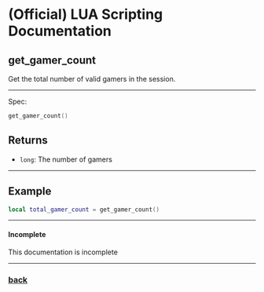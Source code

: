 
# (Official) LUA Scripting Documentation

## get_gamer_count

Get the total number of valid gamers in the session.

___

Spec:

```lua
get_gamer_count()
```

## Returns

- `long`: The number of gamers

___

## Example

```lua
local total_gamer_count = get_gamer_count()
```

___

#### Incomplete

This documentation is incomplete

___

### [back](../getters)
